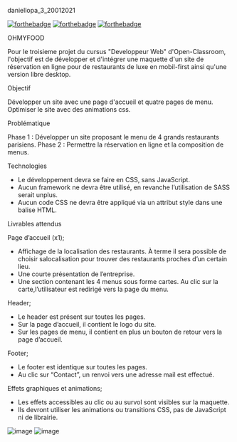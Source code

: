 daniellopa_3_20012021


[![forthebadge](https://forthebadge.com/images/badges/uses-html.svg)](https://forthebadge.com)
[![forthebadge](https://forthebadge.com/images/badges/uses-css.svg)](https://forthebadge.com)
[![forthebadge](https://forthebadge.com/images/badges/uses-git.svg)](https://forthebadge.com)

OHMYFOOD

Pour le troisieme projet du cursus "Developpeur Web" d'Open-Classroom, l'objectif est de développer et d'intégrer une maquette d'un site de réservation en ligne pour de restaurants de luxe en mobil-first ainsi qu'une version libre desktop.

Objectif

Développer un site avec une page d'accueil et quatre pages de menu.
Optimiser le site avec des animations css.

Problématique

Phase 1 : Développer un site proposant le menu de 4 grands restaurants parisiens.
Phase 2 : Permettre la réservation en ligne et la composition de menus.

Technologies

- Le développement devra se faire en CSS, sans JavaScript.
- Aucun framework ne devra être utilisé, en revanche l’utilisation de SASS serait unplus.
- Aucun code CSS ne devra être appliqué via un attribut style dans une balise HTML.

Livrables attendus

Page d’accueil (x1);
- Affichage de la localisation des restaurants. À terme il sera possible de choisir salocalisation pour trouver des restaurants proches d’un certain lieu.
- Une courte présentation de l’entreprise.
- Une section contenant les 4 menus sous forme cartes. Au clic sur la carte,l’utilisateur est redirigé vers la page du menu.


Header;
- Le header est présent sur toutes les pages.
- Sur la page d’accueil, il contient le logo du site.
- Sur les pages de menu, il contient en plus un bouton de retour vers la page d’accueil.


Footer;
- Le footer est identique sur toutes les pages.
- Au clic sur “Contact”, un renvoi vers une adresse mail est effectué.


Effets graphiques et animations;
- Les effets accessibles au clic ou au survol sont visibles sur la maquette.
- Ils devront utiliser les animations ou transitions CSS, pas de JavaScript ni de librairie.

![image](https://user-images.githubusercontent.com/73250082/110791741-dc5e9200-8272-11eb-8e24-e31bfac2f911.png)
![image](https://user-images.githubusercontent.com/73250082/110792340-8b9b6900-8273-11eb-999f-9f9b6f419667.png)














